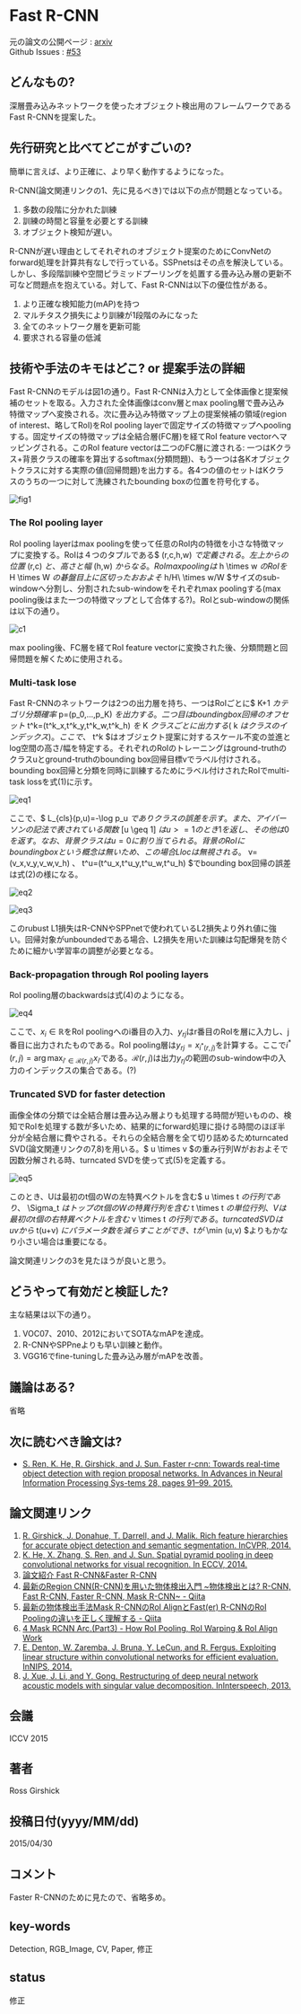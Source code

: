 # Fast R-CNN

元の論文の公開ページ : [arxiv](https://arxiv.org/abs/1504.08083)  
Github Issues : [#53](https://github.com/Obarads/obarads.github.io/issues/53)

## どんなもの?
深層畳み込みネットワークを使ったオブジェクト検出用のフレームワークであるFast R-CNNを提案した。

## 先行研究と比べてどこがすごいの?
簡単に言えば、より正確に、より早く動作するようになった。

R-CNN(論文関連リンクの1、先に見るべき)では以下の点が問題となっている。

1. 多数の段階に分かれた訓練
2. 訓練の時間と容量を必要とする訓練
3. オブジェクト検知が遅い。

R-CNNが遅い理由としてそれぞれのオブジェクト提案のためにConvNetのforward処理を計算共有なしで行っている。SSPnetsはその点を解決している。しかし、多段階訓練や空間ピラミッドプーリングを処置する畳み込み層の更新不可など問題点を抱えている。対して、Fast R-CNNは以下の優位性がある。

1. より正確な検知能力(mAP)を持つ
2. マルチタスク損失により訓練が1段階のみになった
3. 全てのネットワーク層を更新可能
4. 要求される容量の低減

## 技術や手法のキモはどこ? or 提案手法の詳細
Fast R-CNNのモデルは図1の通り。Fast R-CNNは入力として全体画像と提案候補のセットを取る。入力された全体画像はconv層とmax pooling層で畳み込み特徴マップへ変換される。次に畳み込み特徴マップ上の提案候補の領域(region of interest、略してRoI)をRoI pooling layerで固定サイズの特徴マップへpoolingする。固定サイズの特徴マップは全結合層(FC層)を経てRoI feature vectorへマッピングされる。このRoI feature vectorは二つのFC層に渡される: 一つはKクラス+背景クラスの確率を算出するsoftmax(分類問題)、もう一つは各Kオブジェクトクラスに対する実際の値(回帰問題)を出力する。各4つの値のセットはKクラスのうちの一つに対して洗練されたbounding boxの位置を符号化する。

![fig1](img/FR/fig1.png)

### The RoI pooling layer
RoI pooling layerはmax poolingを使って任意のRoI内の特徴を小さな特徴マップに変換する。RoIは４つのタプルである$ (r,c,h,w) $で定義される。左上からの位置$ (r,c) $と、高さと幅$ (h,w) $からなる。RoI max poolingは$ h \times w $のRoIを$ H \times W $の碁盤目上に区切ったおおよそ$ h/H\ \times w/W $サイズのsub-windowへ分割し、分割されたsub-windowをそれぞれmax poolingする(max pooling後はまた一つの特徴マップとして合体する?)。RoIとsub-windowの関係は以下の通り。

![c1](img/FR/c1.png)

max pooling後、FC層を経てRoI feature vectorに変換された後、分類問題と回帰問題を解くために使用される。

### Multi-task lose
Fast R-CNNのネットワークは2つの出力層を持ち、一つはRoIごとに$ K+1 $カテゴリ分類確率$ p=(p_0,...,p_K) $を出力する。二つ目はbounding box回帰のオフセット$ t^k=(t^k_x,t^k_y,t^k_w,t^k_h) $を$ K $クラスごとに出力する($ k $はクラスのインデックス)。ここで、$ t^k $はオブジェクト提案に対するスケール不変の並進とlog空間の高さ/幅を特定する。それぞれのRoIのトレーニングはground-truthのクラスuとground-truthのbounding box回帰目標vでラベル付けされる。bounding box回帰と分類を同時に訓練するためにラベル付けされたRoIでmulti-task lossを式(1)に示す。

![eq1](img/FR/eq1.png)

ここで、$ L_{cls}(p,u)=-\log p_u $でありクラスの誤差を示す。また、アイバーソンの記法で表されている関数$ [u \geq 1] $はu>=1のとき1を返し、その他は0を返す。なお、背景クラスはu=0に割り当てられる。背景のRoIにbounding boxという概念は無いため、この場合Llocは無視される。$ v=(v_x,v_y,v_w,v_h) $、$ t^u=(t^u_x,t^u_y,t^u_w,t^u_h) $でbounding box回帰の誤差は式(2)の様になる。

![eq2](img/FR/eq2.png)

![eq3](img/FR/eq3.png)

このrubust L1損失はR-CNNやSPPnetで使われているL2損失より外れ値に強い。回帰対象がunboundedである場合、L2損失を用いた訓練は勾配爆発を防ぐために細かい学習率の調整が必要となる。

### Back-propagation through RoI pooling layers
RoI pooling層のbackwardsは式(4)のようになる。

![eq4](img/FR/eq4.png)

ここで、$x_i \in \mathbb{R}$をRoI poolingへのi番目の入力、$y_{rj}$はr番目のRoIを層に入力し、j番目に出力されたものである。RoI pooling層は$y_{rj} =x_{i^* (r,j)}$を計算する。ここで$i^* (r,j) = \arg\max_{i' \in \mathcal{R} (r,j)} x_{i'}$である。$\mathcal{R} (r,j)$は出力$y_{rj}$の範囲のsub-window中の入力のインデックスの集合である。(?)

### Truncated SVD for faster detection
画像全体の分類では全結合層は畳み込み層よりも処理する時間が短いものの、検知でRoIを処理する数が多いため、結果的にforward処理に掛ける時間のほぼ半分が全結合層に費やされる。それらの全結合層を全て切り詰めるためturncated SVD(論文関連リンクの7,8)を用いる。$ u \times v $の重み行列Wがおおよそで因数分解される時、turncated SVDを使って式(5)を定義する。

![eq5](img/FR/eq5.png)

このとき、Uは最初のt個のWの左特異ベクトルを含む$ u \times t $の行列であり、$ \Sigma_t $はトップのt個のWの特異行列を含む$ t \times t $の単位行列、Vは最初のt個の右特異ベクトルを含む$ v \times t $の行列である。turncated SVDはuvから$ t(u+v) $にパラメータ数を減らすことができ、tが$ \min (u,v) $よりもかなり小さい場合は重要になる。

論文関連リンクの3を見たほうが良いと思う。

## どうやって有効だと検証した?
主な結果は以下の通り。

1. VOC07、2010、2012においてSOTAなmAPを達成。
2. R-CNNやSPPneよりも早い訓練と動作。
3. VGG16でfine-tuningした畳み込み層がmAPを改善。

## 議論はある?
省略

## 次に読むべき論文は?
- [S. Ren, K. He, R. Girshick, and J. Sun. Faster r-cnn: Towards real-time object detection with region proposal networks. In Advances in Neural Information Processing Sys-tems 28, pages 91–99. 2015.](https://arxiv.org/abs/1506.01497)

## 論文関連リンク
1. [R. Girshick, J. Donahue, T. Darrell, and J. Malik. Rich feature hierarchies for accurate object detection and semantic segmentation. InCVPR, 2014.](https://arxiv.org/abs/1311.2524)
2. [K. He, X. Zhang, S. Ren, and J. Sun. Spatial pyramid pooling in deep convolutional networks for visual recognition. In ECCV, 2014.](https://arxiv.org/abs/1406.4729)
3. [論文紹介 Fast R-CNN&Faster R-CNN](https://www.slideshare.net/takashiabe338/fast-rcnnfaster-rcnn)
4. [最新のRegion CNN(R-CNN)を用いた物体検出入門 \~物体検出とは? R-CNN, Fast R-CNN, Faster R-CNN, Mask R-CNN\~ - Qiita](https://qiita.com/arutema47/items/8ff629a1516f7fd485f9)
5. [最新の物体検出手法Mask R-CNNのRoI AlignとFast(er) R-CNNのRoI Poolingの違いを正しく理解する - Qiita](https://qiita.com/yu4u/items/5cbe9db166a5d72f9eb8)
6. [4 Mask RCNN Arc.(Part3) - How RoI Pooling, RoI Warping & RoI Align Work](https://www.youtube.com/watch?v=XGi-Mz3do2s)
7. [E. Denton, W. Zaremba, J. Bruna, Y. LeCun, and R. Fergus. Exploiting linear structure within convolutional networks for efficient evaluation. InNIPS, 2014.](https://arxiv.org/abs/1404.0736)
8. [J. Xue, J. Li, and Y. Gong. Restructuring of deep neural network acoustic models with singular value decomposition. InInterspeech, 2013.](https://www.microsoft.com/en-us/research/wp-content/uploads/2013/01/svd_v2.pdf)

## 会議
ICCV 2015

## 著者
Ross Girshick

## 投稿日付(yyyy/MM/dd)
2015/04/30

## コメント
Faster R-CNNのために見たので、省略多め。

## key-words
Detection, RGB_Image, CV, Paper, 修正

## status
修正
